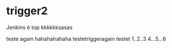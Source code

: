 # trigger2
Jenkins é top
kkkkkksasas

teste again
hahahahahaha
testetriggeragain
testet
1..2..3
4...5...6
